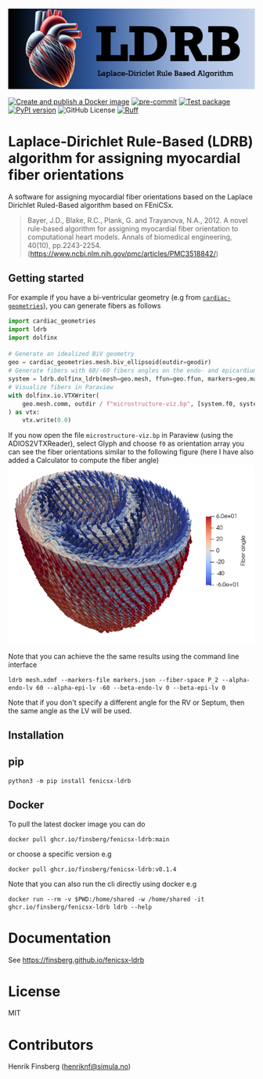 ![_](https://raw.githubusercontent.com/finsberg/fenicsx-ldrb/main/docs/_static/fenicsx-ldrb-logo.png)

[![Create and publish a Docker image](https://github.com/finsberg/fenicsx-ldrb/actions/workflows/docker-image.yml/badge.svg)](https://github.com/finsberg/fenicsx-ldrb/actions/workflows/docker-image.yml)
[![pre-commit](https://github.com/finsberg/fenicsx-ldrb/actions/workflows/pre-commit.yml/badge.svg)](https://github.com/finsberg/fenicsx-ldrb/actions/workflows/pre-commit.yml)
[![Test package](https://github.com/finsberg/fenicsx-ldrb/actions/workflows/main.yml/badge.svg)](https://github.com/finsberg/fenicsx-ldrb/actions/workflows/main.yml)
[![PyPI version](https://badge.fury.io/py/fenicsx-ldrb.svg)](https://badge.fury.io/py/fenicsx-ldrb)
![GitHub License](https://img.shields.io/github/license/finsberg/fenicsx-ldrb)
[![Ruff](https://img.shields.io/endpoint?url=https://raw.githubusercontent.com/astral-sh/ruff/main/assets/badge/v2.json)](https://github.com/astral-sh/ruff)

# Laplace-Dirichlet Rule-Based (LDRB) algorithm for assigning myocardial fiber orientations


A software for assigning myocardial fiber orientations based on the Laplace Dirichlet Ruled-Based algorithm based on FEniCSx.

> Bayer, J.D., Blake, R.C., Plank, G. and Trayanova, N.A., 2012.
> A novel rule-based algorithm for assigning myocardial fiber orientation
>to computational heart models. Annals of biomedical engineering, 40(10),
pp.2243-2254.(https://www.ncbi.nlm.nih.gov/pmc/articles/PMC3518842/)


## Getting started
For example if you have a bi-ventricular geometry (e.g from [`cardiac-geometries`](https://github.com/ComputationalPhysiology/cardiac-geometriesx)), you can generate fibers as follows
```python
import cardiac_geometries
import ldrb
import dolfinx

# Generate an idealized BiV geometry
geo = cardiac_geometries.mesh.biv_ellipsoid(outdir=geodir)
# Generate fibers with 60/-60 fibers angles on the endo- and epicardium
system = ldrb.dolfinx_ldrb(mesh=geo.mesh, ffun=geo.ffun, markers=geo.markers, alpha_endo_lv=60, alpha_epi_lv=-60, beta_endo_lv=0, beta_epi_lv=0, fiber_space="P_2")
# Visualize fibers in Paraview
with dolfinx.io.VTXWriter(
    geo.mesh.comm, outdir / f"microstructure-viz.bp", [system.f0, system.s0, system.n0], engine="BP4"
) as vtx:
    vtx.write(0.0)
```
If you now open the file `microstructure-viz.bp` in Paraview (using the ADIOS2VTXReader), select Glyph and choose `f0` as orientation array you can see the fiber orientations similar to the following figure (here I have also added a Calculator to compute the fiber angle)
![_](docs/_static/idealized_biv.png)

Note that you can achieve the the same results using the command line interface
```
ldrb mesh.xdmf --markers-file markers.json --fiber-space P_2 --alpha-endo-lv 60 --alpha-epi-lv -60 --beta-endo-lv 0 --beta-epi-lv 0
```
Note that if you don't specify a different angle for the RV or Septum, then the same angle as the LV will be used.

## Installation

## pip
```
python3 -m pip install fenicsx-ldrb
```

## Docker
To pull the latest docker image you can do
```
docker pull ghcr.io/finsberg/fenicsx-ldrb:main
```
or choose a specific version e.g
```
docker pull ghcr.io/finsberg/fenicsx-ldrb:v0.1.4
```
Note that you can also run the cli directly using docker e.g
```
docker run --rm -v $PWD:/home/shared -w /home/shared -it ghcr.io/finsberg/fenicsx-ldrb ldrb --help
```

# Documentation
See https://finsberg.github.io/fenicsx-ldrb


# License
MIT

# Contributors
Henrik Finsberg (henriknf@simula.no)
